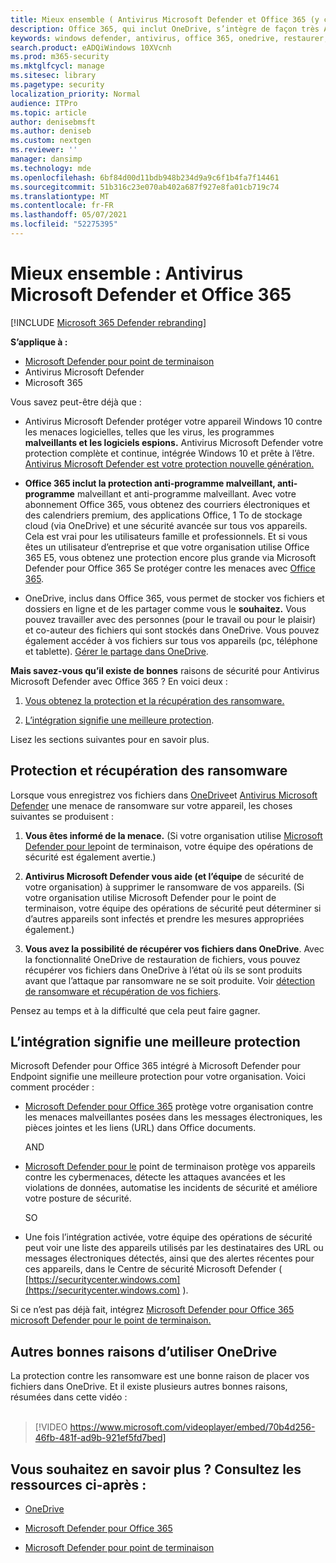 ```yaml
---
title: Mieux ensemble ( Antivirus Microsoft Defender et Office 365 (y compris OneDrive) – meilleure protection contre les ransomware et les cybermenaces
description: Office 365, qui inclut OneDrive, s’intègre de façon très Antivirus Microsoft Defender. Pour en savoir plus, lisez cet article.
keywords: windows defender, antivirus, office 365, onedrive, restaurer, ransomware
search.product: eADQiWindows 10XVcnh
ms.prod: m365-security
ms.mktglfcycl: manage
ms.sitesec: library
ms.pagetype: security
localization_priority: Normal
audience: ITPro
ms.topic: article
author: denisebmsft
ms.author: deniseb
ms.custom: nextgen
ms.reviewer: ''
manager: dansimp
ms.technology: mde
ms.openlocfilehash: 6bf84d00d11bdb948b234d9a9c6f1b4fa7f14461
ms.sourcegitcommit: 51b316c23e070ab402a687f927e8fa01cb719c74
ms.translationtype: MT
ms.contentlocale: fr-FR
ms.lasthandoff: 05/07/2021
ms.locfileid: "52275395"
---
```

# <a name="better-together-microsoft-defender-antivirus-and-office-365"></a>Mieux ensemble : Antivirus Microsoft Defender et Office 365

[!INCLUDE [Microsoft 365 Defender rebranding](../../includes/microsoft-defender.md)]


**S’applique à :**
- [Microsoft Defender pour point de terminaison](/microsoft-365/security/defender-endpoint/)
- Antivirus Microsoft Defender
- Microsoft 365

Vous savez peut-être déjà que :

- Antivirus Microsoft Defender protéger votre appareil Windows 10 contre les menaces logicielles, telles que les virus, les programmes **malveillants et les logiciels espions.** Antivirus Microsoft Defender votre protection complète et continue, intégrée Windows 10 et prête à l’être. [Antivirus Microsoft Defender est votre protection nouvelle génération.](./microsoft-defender-antivirus-in-windows-10.md) 

- **Office 365 inclut la protection anti-programme malveillant, anti-programme** malveillant et anti-programme malveillant. Avec votre abonnement Office 365, vous obtenez des courriers électroniques et des calendriers premium, des applications Office, 1 To de stockage cloud (via OneDrive) et une sécurité avancée sur tous vos appareils. Cela est vrai pour les utilisateurs famille et professionnels. Et si vous êtes un utilisateur d’entreprise et que votre organisation utilise Office 365 E5, vous obtenez une protection encore plus grande via Microsoft Defender pour Office 365 Se protéger contre les menaces avec [Office 365](/microsoft-365/security/office-365-security/protect-against-threats).

- OneDrive, inclus dans Office 365, vous permet de stocker vos fichiers et dossiers en ligne et de les partager comme vous le **souhaitez.** Vous pouvez travailler avec des personnes (pour le travail ou pour le plaisir) et co-auteur des fichiers qui sont stockés dans OneDrive. Vous pouvez également accéder à vos fichiers sur tous vos appareils (pc, téléphone et tablette). [Gérer le partage dans OneDrive](/OneDrive/manage-sharing).

**Mais savez-vous qu’il existe de bonnes** raisons de sécurité pour Antivirus Microsoft Defender avec Office 365 ? En voici deux :

 1. [Vous obtenez la protection et la récupération des ransomware.](#ransomware-protection-and-recovery)

 2. [L’intégration signifie une meilleure protection](#integration-means-better-protection).

Lisez les sections suivantes pour en savoir plus.

## <a name="ransomware-protection-and-recovery"></a>Protection et récupération des ransomware

Lorsque vous enregistrez vos fichiers dans [OneDrive](/onedrive)et [Antivirus Microsoft Defender](./microsoft-defender-antivirus-in-windows-10.md) une menace de ransomware sur votre appareil, les choses suivantes se produisent :

1. **Vous êtes informé de la menace.** (Si votre organisation utilise [Microsoft Defender pour le](microsoft-defender-endpoint.md)point de terminaison, votre équipe des opérations de sécurité est également avertie.)

2. **Antivirus Microsoft Defender vous aide (et l’équipe** de sécurité de votre organisation) à supprimer le ransomware de vos appareils. (Si votre organisation utilise Microsoft Defender pour le point de terminaison, votre équipe des opérations de sécurité peut déterminer si d’autres appareils sont infectés et prendre les mesures appropriées également.)

3. **Vous avez la possibilité de récupérer vos fichiers dans OneDrive**. Avec la fonctionnalité OneDrive de restauration de fichiers, vous pouvez récupérer vos fichiers dans OneDrive à l’état où ils se sont produits avant que l’attaque par ransomware ne se soit produite. Voir [détection de ransomware et récupération de vos fichiers](https://support.office.com/article/0d90ec50-6bfd-40f4-acc7-b8c12c73637f).

Pensez au temps et à la difficulté que cela peut faire gagner. 

## <a name="integration-means-better-protection"></a>L’intégration signifie une meilleure protection

Microsoft Defender pour Office 365 intégré à Microsoft Defender pour Endpoint signifie une meilleure protection pour votre organisation. Voici comment procéder :

- [Microsoft Defender pour Office 365](/microsoft-365/security/office-365-security/office-365-atp) protège votre organisation contre les menaces malveillantes posées dans les messages électroniques, les pièces jointes et les liens (URL) dans Office documents.

    AND

- [Microsoft Defender pour le](microsoft-defender-endpoint.md) point de terminaison protège vos appareils contre les cybermenaces, détecte les attaques avancées et les violations de données, automatise les incidents de sécurité et améliore votre posture de sécurité.

    SO

- Une fois l’intégration activée, votre équipe des opérations de sécurité peut voir une liste des appareils utilisés par les destinataires des URL ou messages électroniques détectés, ainsi que des alertes récentes pour ces appareils, dans le Centre de sécurité Microsoft Defender ( [https://securitycenter.windows.com](https://securitycenter.windows.com) ).

Si ce n’est pas déjà fait, intégrez [Microsoft Defender pour Office 365 microsoft Defender pour le point de terminaison.](/microsoft-365/security/office-365-security/integrate-office-365-ti-with-wdatp)

## <a name="more-good-reasons-to-use-onedrive"></a>Autres bonnes raisons d’utiliser OneDrive

La protection contre les ransomware est une bonne raison de placer vos fichiers dans OneDrive. Et il existe plusieurs autres bonnes raisons, résumées dans cette vidéo : <br/><br/>

> [!VIDEO https://www.microsoft.com/videoplayer/embed/70b4d256-46fb-481f-ad9b-921ef5fd7bed]

## <a name="want-to-learn-more-see-these-resources"></a>Vous souhaitez en savoir plus ? Consultez les ressources ci-après :

- [OneDrive](/onedrive)

- [Microsoft Defender pour Office 365](/microsoft-365/security/office-365-security/office-365-atp)

- [Microsoft Defender pour point de terminaison](microsoft-defender-endpoint.md)